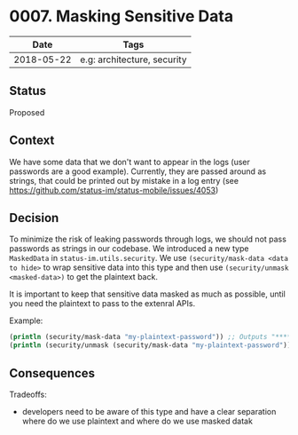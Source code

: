 # 0007. Masking Sensitive Data

| Date | Tags |
|---|---|
| 2018-05-22 | e.g: architecture, security |


## Status

Proposed

## Context

We have some data that we don't want to appear in the logs (user passwords are
a good example). Currently, they are passed around as strings, that could be
printed out by mistake in a log entry (see https://github.com/status-im/status-mobile/issues/4053)

## Decision

To minimize the risk of leaking passwords through logs, we should not pass
passwords as strings in our codebase. We introduced a new type `MaskedData` in
`status-im.utils.security`.
We use `(security/mask-data <data to hide>` to wrap sensitive data into this
type and then use `(security/unmask <masked-data>)` to get the plaintext back.

It is important to keep that sensitive data masked as much as possible, until
you need the plaintext to pass to the extenral APIs.

Example:
```clojure
(println (security/mask-data "my-plaintext-password")) ;; Outputs "******"
(println (security/unmask (security/mask-data "my-plaintext-password"))) ;; Outputs "my-plaintext-password"
```

## Consequences

Tradeoffs:
- developers need to be aware of this type and have a clear separation where do
we use plaintext and where do we use masked datak
